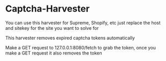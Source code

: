 # Captcha-Harvester
You can use this harvester for Supreme, Shopify, etc just replace the host and sitekey for the site you want to solve for

This harvester removes expired captcha tokens automatically

Make a GET request to 127.0.0.1:8080/fetch to grab the token, once you make a GET request it also removes the token
